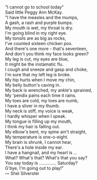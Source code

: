 ---
---

"I cannot go to school today"  
Said little Peggy Ann McKay.  
"I have the measles and the mumps,  
A gash, a rash and purple bumps.  
My mouth is wet, my throat is dry.  
I'm going blind in my right eye.  
My tonsils are as big as rocks,  
I've counted sixteen chicken pox.  
And there's one more - that's seventeen,  
And don't you think my face looks green?  
My leg is cut, my eyes are blue,  
It might be the instamatic flu.  
I cough and sneeze and gasp and choke,  
I'm sure that my left leg is broke.  
My hip hurts when I move my chin,  
My belly button's caving in.  
My back is wrenched, my ankle's sprained,  
My 'pendix pains each time it rains.  
My toes are cold, my toes are numb,  
I have a sliver in my thumb.  
My neck is stiff, my voice is weak,  
I hardly whisper when I speak.  
My tongue is filling up my mouth,  
I think my hair is falling out.  
My elbow's bent, my spine ain't straight,  
My temperature is one-o-eight.  
My brain is shrunk, I cannot hear,  
There's a hole inside my ear.  
I have a hangnail, and my heart is ...  
What? What's that? What's that you say?  
You say today is .............. Saturday?  
G'bye, I'm going out to play!”  
― Shel Silverstei  